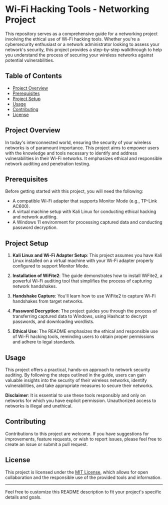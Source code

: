 # Wi-Fi Hacking Tools - Networking Project

This repository serves as a comprehensive guide for a networking project involving the ethical use of Wi-Fi hacking tools. Whether you're a cybersecurity enthusiast or a network administrator looking to assess your network's security, this project provides a step-by-step walkthrough to help you understand the process of securing your wireless networks against potential vulnerabilities.

## Table of Contents

- [Project Overview](#project-overview)
- [Prerequisites](#prerequisites)
- [Project Setup](#project-setup)
- [Usage](#usage)
- [Contributing](#contributing)
- [License](#license)

## Project Overview

In today's interconnected world, ensuring the security of your wireless networks is of paramount importance. This project aims to empower users with the knowledge and tools necessary to identify and address vulnerabilities in their Wi-Fi networks. It emphasizes ethical and responsible network auditing and penetration testing.

## Prerequisites

Before getting started with this project, you will need the following:

- A compatible Wi-Fi adapter that supports Monitor Mode (e.g., TP-Link AC600).
- A virtual machine setup with Kali Linux for conducting ethical hacking and network auditing.
- A Windows 11 environment for processing captured data and conducting password decryption.

## Project Setup

1. **Kali Linux and Wi-Fi Adapter Setup**: This project assumes you have Kali Linux installed on a virtual machine with your Wi-Fi adapter properly configured to support Monitor Mode.

2. **Installation of WiFite2**: The guide demonstrates how to install WiFite2, a powerful Wi-Fi auditing tool that simplifies the process of capturing network handshakes.

3. **Handshake Capture**: You'll learn how to use WiFite2 to capture Wi-Fi handshakes from target networks.

4. **Password Decryption**: The project guides you through the process of transferring captured data to Windows, using Hashcat to decrypt passwords, and downloading wordlists.

5. **Ethical Use**: The README emphasizes the ethical and responsible use of Wi-Fi hacking tools, reminding users to obtain proper permissions and adhere to legal standards.

## Usage

This project offers a practical, hands-on approach to network security auditing. By following the steps outlined in the guide, users can gain valuable insights into the security of their wireless networks, identify vulnerabilities, and take appropriate measures to secure their networks.

**Disclaimer**: It is essential to use these tools responsibly and only on networks for which you have explicit permission. Unauthorized access to networks is illegal and unethical.

## Contributing

Contributions to this project are welcome. If you have suggestions for improvements, feature requests, or wish to report issues, please feel free to create an issue or submit a pull request.

## License

This project is licensed under the [MIT License](LICENSE), which allows for open collaboration and the responsible use of the provided tools and information.

---

Feel free to customize this README description to fit your project's specific details and goals.
